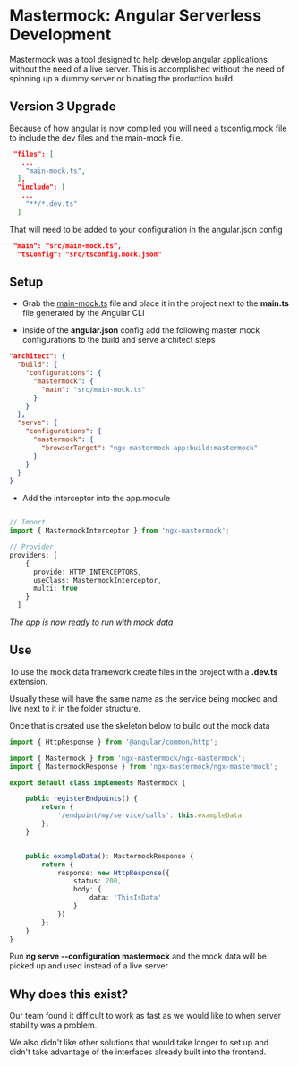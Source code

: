 # Mastermock: Angular Serverless Development

Mastermock was a tool designed to help develop angular applications without the need of a live server.
This is accomplished without the need of spinning up a dummy server or bloating the production build.

## Version 3 Upgrade

Because of how angular is now compiled you will need a tsconfig.mock file to include the dev files and the main-mock file.

```json
 "files": [
   ...
    "main-mock.ts",
  ],
  "include": [
   ...
    "**/*.dev.ts"
  ]
```

That will need to be added to your configuration in the angular.json config

```json
 "main": "src/main-mock.ts",
  "tsConfig": "src/tsconfig.mock.json"
```

## Setup

* Grab the [main-mock.ts](https://github.com/lbdorrou/ngx-mastermock/blob/master/src/main-mock.ts) file and place it in the project next to the **main.ts** file generated by the Angular CLI

* Inside of the **angular.json** config add the following master mock configurations to the build and serve architect steps

```json
"architect": {
  "build": {
    "configurations": {
      "mastermock": {
        "main": "src/main-mock.ts"
      }
    }
  },
  "serve": {
    "configurations": {
      "mastermock": {
        "browserTarget": "ngx-mastermock-app:build:mastermock"
      }
    }
  }
}

```

* Add the interceptor into the app.module

```typescript

// Import
import { MastermockInterceptor } from 'ngx-mastermock';

// Provider
providers: [
    {
      provide: HTTP_INTERCEPTORS,
      useClass: MastermockInterceptor,
      multi: true
    }
  ]
```

*The app is now ready to run with mock data*

## Use

To use the mock data framework create files in the project with a **.dev.ts** extension.

Usually these will have the same name as the service being mocked and live next to it in the folder structure.

Once that is created use the skeleton below to build out the mock data

```typescript
import { HttpResponse } from '@angular/common/http';

import { Mastermock } from 'ngx-mastermock/ngx-mastermock';
import { MastermockResponse } from 'ngx-mastermock/ngx-mastermock';

export default class implements Mastermock {

    public registerEndpoints() {
        return {
            '/endpoint/my/service/calls': this.exampleData
        };
    }


    public exampleData(): MastermockResponse {
        return {
            response: new HttpResponse({
                status: 200,
                body: { 
                    data: 'ThisIsData'
                }
            })
        };
    }
}
```

Run **ng serve --configuration mastermock** and the mock data will be picked up and used instead of a live server

## Why does this exist?

Our team found it difficult to work as fast as we would like to when server stability was a problem. 

We also didn't like other solutions that would take longer to set up and didn't take advantage of the interfaces already built into the frontend.
